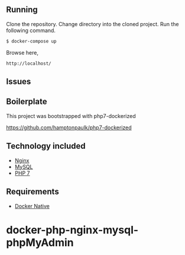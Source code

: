 ## Running

Clone the repository.
Change directory into the cloned project.
Run the following command.

```sh
$ docker-compose up
```

Browse here,
```
http://localhost/
```

## Issues



## Boilerplate

This project was bootstrapped with php7-dockerized

https://github.com/hamptonpaulk/php7-dockerized

## Technology included

* [Nginx](http://nginx.org/)
* [MySQL](http://www.mysql.com/)
* [PHP 7](http://php.net/)

## Requirements

* [Docker Native](https://www.docker.com/products/overview)
# docker-php-nginx-mysql-phpMyAdmin
